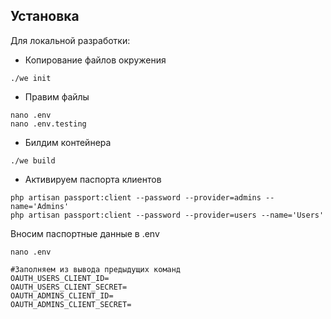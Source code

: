 ## Установка

Для локальной разработки:
- Копирование файлов окружения
```shell
./we init
```

- Правим файлы
```shell
nano .env
nano .env.testing
```

- Билдим контейнера
```shell
./we build
```

- Активируем паспорта клиентов
```shell
php artisan passport:client --password --provider=admins --name='Admins'
php artisan passport:client --password --provider=users --name='Users'
```

Вносим паспортные данные в .env
```shell
nano .env

#Заполняем из вывода предыдущих команд
OAUTH_USERS_CLIENT_ID=
OAUTH_USERS_CLIENT_SECRET=
OAUTH_ADMINS_CLIENT_ID=
OAUTH_ADMINS_CLIENT_SECRET=
```
